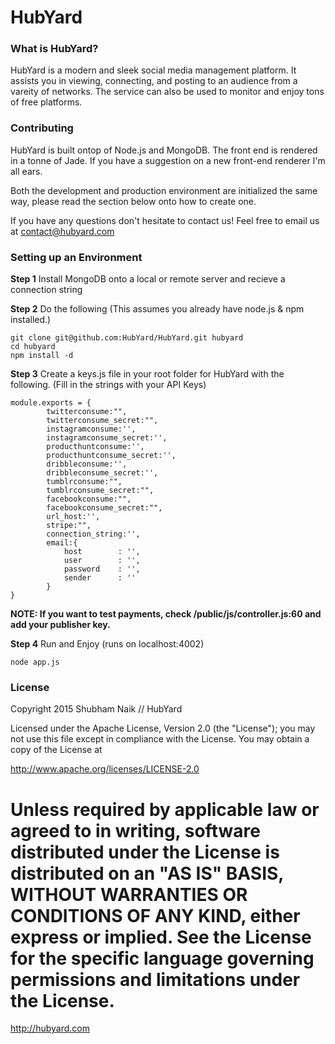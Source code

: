 # HubYard
### What is HubYard?

HubYard is a modern and sleek social media management platform. It assists you in viewing, connecting, and posting to an audience from a vareity of networks. The service can also be used to monitor and enjoy tons of free platforms.

### Contributing

HubYard is built ontop of Node.js and MongoDB. The front end is rendered in a tonne of Jade. If you have a suggestion on a new front-end renderer I'm all ears.

Both the development and production environment are initialized the same way, please read the section below onto how to create one.

If you have any questions don't hesitate to contact us! Feel free to email us at <a href='mailto:contact@hubyard.com'>contact@hubyard.com</a>

### Setting up an Environment
<b>Step 1</b>
Install MongoDB onto a local or remote server and recieve a connection string

<b>Step 2</b>
Do the following (This assumes you already have node.js & npm installed.)

```
git clone git@github.com:HubYard/HubYard.git hubyard
cd hubyard
npm install -d
```

<b>Step 3</b>
Create a keys.js file in your root folder for HubYard with the following. (Fill in the strings with your API Keys)
```
module.exports = {	
        twitterconsume:"",
        twitterconsume_secret:"",
        instagramconsume:'',
        instagramconsume_secret:'',
        producthuntconsume:'',
        producthuntconsume_secret:'',
        dribbleconsume:'',
        dribbleconsume_secret:'',
        tumblrconsume:"",
        tumblrconsume_secret:"",
        facebookconsume:"",
        facebookconsume_secret:"",
        url_host:'',
        stripe:"",
        connection_string:'',
        email:{	
            host		: '',
            user 		: '',
            password 	: '',
            sender		: ''
        }
}
```

<b>NOTE: If you want to test payments, check /public/js/controller.js:60 and add your publisher key.</b>

<b>Step 4</b>
Run and Enjoy (runs on localhost:4002)
```
node app.js
```
### License

Copyright 2015 Shubham Naik // HubYard

Licensed under the Apache License, Version 2.0 (the "License");
you may not use this file except in compliance with the License.
You may obtain a copy of the License at

   http://www.apache.org/licenses/LICENSE-2.0

Unless required by applicable law or agreed to in writing, software
distributed under the License is distributed on an "AS IS" BASIS,
WITHOUT WARRANTIES OR CONDITIONS OF ANY KIND, either express or implied.
See the License for the specific language governing permissions and
limitations under the License.
=======
http://hubyard.com

